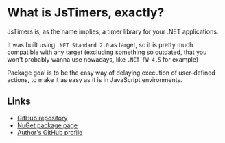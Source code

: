 # What is JsTimers, exactly?

JsTimers is, as the name implies, a timer library for your .NET applications.

It was built using `.NET Standard 2.0` as target, so it is pretty much
compatible with any target (excluding something so outdated, that
you won't probably wanna use nowadays, like `.NET FW 4.5` for example)

Package goal is to be the easy way of delaying execution of user-defined actions,
to make it as easy as it is in JavaScript environments.

## Links

- [GitHub repository][github-repo]
- [NuGet package page][nuget-package-page]
- [Author's GitHub profile][github-author-profile]

[github-repo]: https://github.com/2chevskii/JsTimers
[github-author-profile]: https://github.com/2chevskii
[nuget-package-page]: https://www.nuget.org/packages/JsTimers/

<!-- commit to trigger ci -->
